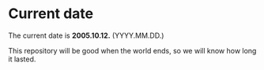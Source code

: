 # Current date

The current date is **2005.10.12.** (YYYY.MM.DD.)

This repository will be good when the world ends, so we will know how long it lasted.